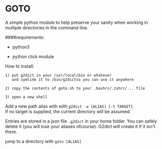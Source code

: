 GOTO
====

A simple python module to help preserve your sanity when working in multiple directories in the command line.

####requirements: 

- python3 

- python click module 





How to install:
```
1) put g2dict in your /usr/local/bin or whatever 
   and symlink it to /bin/g2dictso you can use it anywhere

2) copy the contents of goto.sh to your .bashrc/.zshrc/... file 

3) open a new shell 
```   


Add a new path alias with with `g2dict -a [ALIAS] [-t TARGET]`.  
If no target is supplied, the current directory will be
assumed. 

Entries are stored in a json file `.g2dict` in your home folder. You can safely delete it (you will lose your
aliases ofcourse). G2dict will create it if it isn't there.  

jump to a directory with `goto [ALIAS]`

